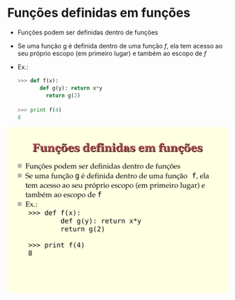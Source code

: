 # Funções definidas em funções

- Funções podem ser definidas dentro de funções
- Se uma função g é definida dentro de uma função *f*, ela tem acesso ao seu próprio escopo (em primeiro lugar) e também ao escopo de *f*

- Ex.:

  ```python
  >>> def f(x):
         def g(y): return x*y
           return g(2)

  >>> print f(4)
  8
  ```


![Slide 24](images/page-24.png)




